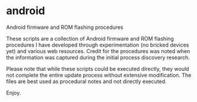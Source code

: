 # android
Android firmware and ROM flashing procedures

These scripts are a collection of Android firmware and ROM flashing procedures I have developed through experimentation (no bricked devices yet) and various web resources.  Credit for the procedures was noted when the information was captured during the initial process discovery research.

Please note that while these scripts could be executed directly, they would not complete the entire update process without extensive modification.  The files are best used as procedural notes and not directly executed.

Enjoy.
